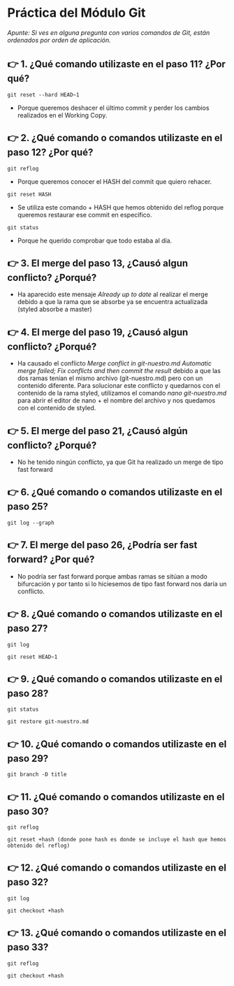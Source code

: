 # Práctica del Módulo Git

######  Apunte: Si ves en alguna pregunta con varios comandos de Git, están ordenados por orden de aplicación. 


## :point_right: 1. ¿Qué comando utilizaste en el paso 11? ¿Por qué?

```
git reset --hard HEAD~1
```
- Porque queremos deshacer el último commit y perder los cambios realizados en el Working Copy.


## :point_right: 2. ¿Qué comando o comandos utilizaste en el paso 12? ¿Por qué?
```
git reflog
```
- Porque queremos conocer el HASH del commit que quiero rehacer.
```
git reset HASH
```
- Se utiliza este comando + HASH que hemos obtenido del reflog porque queremos restaurar ese commit en específico. 
```
git status
```
- Porque he querido comprobar que todo estaba al día.

## :point_right: 3. El merge del paso 13, ¿Causó algun conflicto? ¿Porqué?

- Ha aparecido este mensaje *Already up to date* al realizar el merge debido a que la rama que se absorbe ya se encuentra actualizada (styled absorbe a master) 

## :point_right: 4. El merge del paso 19, ¿Causó algun conflicto? ¿Porqué?

- Ha causado el conflicto *Merge conflict in git-nuestro.md Automatic merge failed; Fix conflicts and then commit the result* debido a que las dos ramas tenían el mismo archivo (git-nuestro.md) pero con un contenido diferente. Para solucionar este conflicto y quedarnos con el contenido de la rama styled, utilizamos el comando *nano git-nuestro.md* para abrir el editor de nano + el nombre del archivo y nos quedamos con el contenido de styled.

## :point_right: 5. El merge del paso 21, ¿Causó algún conflicto? ¿Porqué?

- No he tenido ningún conflicto, ya que Git ha realizado un merge de tipo fast forward

## :point_right: 6. ¿Qué comando o comandos utilizaste en el paso 25?
```
git log --graph
```

## :point_right: 7. El merge del paso 26, ¿Podría ser fast forward? ¿Por qué?

- No podría ser fast forward porque ambas ramas se sitúan a modo bifurcación y por tanto si lo hiciesemos de tipo fast forward nos daría un conflicto.

## :point_right: 8. ¿Qué comando o comandos utilizaste en el paso 27?

```
git log
```
```
git reset HEAD~1
```
## :point_right: 9. ¿Qué comando o comandos utilizaste en el paso 28?

```
git status
```

```
git restore git-nuestro.md
```
## :point_right: 10. ¿Qué comando o comandos utilizaste en el paso 29?

```
git branch -D title
```
## :point_right: 11. ¿Qué comando o comandos utilizaste en el paso 30?

```
git reflog
```
```
git reset +hash (donde pone hash es donde se incluye el hash que hemos obtenido del reflog)
```
## :point_right: 12. ¿Qué comando o comandos utilizaste en el paso 32?

```
git log
```
```
git checkout +hash 
```
## :point_right: 13. ¿Qué comando o comandos utilizaste en el paso 33?
```
git reflog
```
```
git checkout +hash 
```







